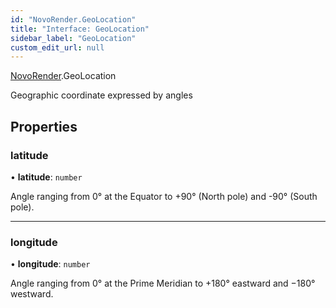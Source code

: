 ```yaml
---
id: "NovoRender.GeoLocation"
title: "Interface: GeoLocation"
sidebar_label: "GeoLocation"
custom_edit_url: null
---
```


[NovoRender](../namespaces/NovoRender.md).GeoLocation

Geographic coordinate expressed by angles

## Properties

### latitude

• **latitude**: `number`

Angle ranging from 0° at the Equator to +90° (North pole) and -90° (South pole).

___

### longitude

• **longitude**: `number`

Angle ranging from 0° at the Prime Meridian to +180° eastward and −180° westward.

